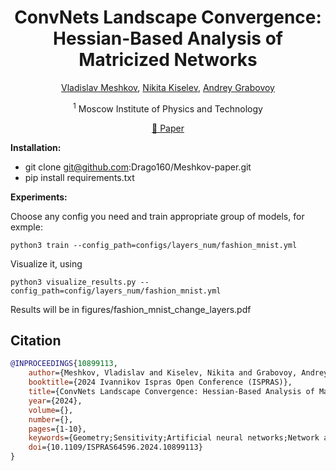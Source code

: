 <div align="center">
<h1>ConvNets Landscape Convergence: Hessian-Based
Analysis of Matricized Networks</h1>

[Vladislav Meshkov](), [Nikita Kiselev](), [Andrey Grabovoy](https://github.com/andriygav)

<sup>1</sup> Moscow Institute of Physics and Technology

[📝 Paper](https://ieeexplore.ieee.org/document/10899113?denied=)
</div>

**Installation:**  

- git clone git@github.com:Drago160/Meshkov-paper.git
- pip install requirements.txt

**Experiments:**

Choose any config you need and train appropriate group of models, for exmple:
```code
python3 train --config_path=configs/layers_num/fashion_mnist.yml
```

Visualize it, using
```code
python3 visualize_results.py --config_path=config/layers_num/fashion_mnist.yml
```

Results will be in figures/fashion_mnist_change_layers.pdf

## Citation
```BibTeX
@INPROCEEDINGS{10899113,  
    author={Meshkov, Vladislav and Kiselev, Nikita and Grabovoy, Andrey},  
    booktitle={2024 Ivannikov Ispras Open Conference (ISPRAS)},  
    title={ConvNets Landscape Convergence: Hessian-Based Analysis of Matricized Networks},  
    year={2024},  
    volume={},  
    number={},  
    pages={1-10},  
    keywords={Geometry;Sensitivity;Artificial neural networks;Network architecture;Convergence},  
    doi={10.1109/ISPRAS64596.2024.10899113}  
} 
